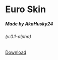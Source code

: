# Euro Skin
##### Made by AkaHusky24
###### (v.0.1-alpha)
[Download](https://github.com/AkaHusky24/Euro-Skin-osu/releases)
